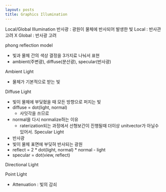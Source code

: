 ```yaml
---
layout: posts
title: Graphics Illumination
---
```

Local/Global Illumination
반사광 : 광원이 물체에 반사되어 발생한 빛
Local : 반사관 고려 X
Global : 반사광 고려

phong reflection model
- 빛과 물체 간의 색상 결정을 3가지료 나눠서 표현
- ambient(주변광), diffuse(분산광), specular(반사광)

Ambient Light
- 물체가 기본적으로 받는 빛

Diffuse Light
- 빛이 물체에 부딫혔을 때 모든 방향으로 퍼지는 빛
- diffuse = dot(light, normal) 
	- 사잇각을 쓰므로
- normal을 다시 normalize하는 이유
	- raterization되는 과정에서 선형보간이 진행될때 더이상 unitvector가 아닐수있어서.
Specular Light
- 반사광
- 빛이 물체 표면에 부딪혀 반사되는 광원
- reflect = 2 * dot(light, normal) * normal - light
- specular = dot(view, reflect)

Directional Light

Point Light
- Attenuation : 빛의 감쇠


